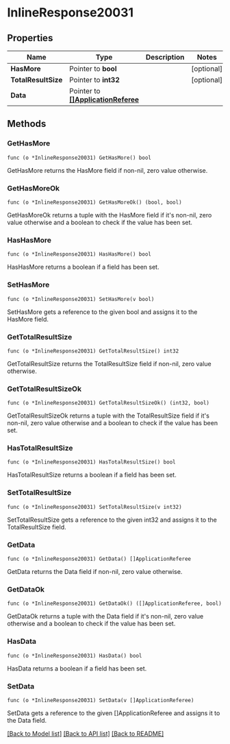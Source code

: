 # InlineResponse20031

## Properties

Name | Type | Description | Notes
------------ | ------------- | ------------- | -------------
**HasMore** | Pointer to **bool** |  | [optional] 
**TotalResultSize** | Pointer to **int32** |  | [optional] 
**Data** | Pointer to [**[]ApplicationReferee**](ApplicationReferee.md) |  | 

## Methods

### GetHasMore

`func (o *InlineResponse20031) GetHasMore() bool`

GetHasMore returns the HasMore field if non-nil, zero value otherwise.

### GetHasMoreOk

`func (o *InlineResponse20031) GetHasMoreOk() (bool, bool)`

GetHasMoreOk returns a tuple with the HasMore field if it's non-nil, zero value otherwise
and a boolean to check if the value has been set.

### HasHasMore

`func (o *InlineResponse20031) HasHasMore() bool`

HasHasMore returns a boolean if a field has been set.

### SetHasMore

`func (o *InlineResponse20031) SetHasMore(v bool)`

SetHasMore gets a reference to the given bool and assigns it to the HasMore field.

### GetTotalResultSize

`func (o *InlineResponse20031) GetTotalResultSize() int32`

GetTotalResultSize returns the TotalResultSize field if non-nil, zero value otherwise.

### GetTotalResultSizeOk

`func (o *InlineResponse20031) GetTotalResultSizeOk() (int32, bool)`

GetTotalResultSizeOk returns a tuple with the TotalResultSize field if it's non-nil, zero value otherwise
and a boolean to check if the value has been set.

### HasTotalResultSize

`func (o *InlineResponse20031) HasTotalResultSize() bool`

HasTotalResultSize returns a boolean if a field has been set.

### SetTotalResultSize

`func (o *InlineResponse20031) SetTotalResultSize(v int32)`

SetTotalResultSize gets a reference to the given int32 and assigns it to the TotalResultSize field.

### GetData

`func (o *InlineResponse20031) GetData() []ApplicationReferee`

GetData returns the Data field if non-nil, zero value otherwise.

### GetDataOk

`func (o *InlineResponse20031) GetDataOk() ([]ApplicationReferee, bool)`

GetDataOk returns a tuple with the Data field if it's non-nil, zero value otherwise
and a boolean to check if the value has been set.

### HasData

`func (o *InlineResponse20031) HasData() bool`

HasData returns a boolean if a field has been set.

### SetData

`func (o *InlineResponse20031) SetData(v []ApplicationReferee)`

SetData gets a reference to the given []ApplicationReferee and assigns it to the Data field.


[[Back to Model list]](../README.md#documentation-for-models) [[Back to API list]](../README.md#documentation-for-api-endpoints) [[Back to README]](../README.md)


